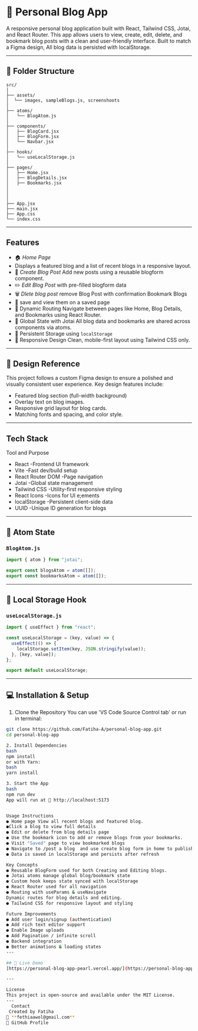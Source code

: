 # 📝 Personal Blog App

A responsive personal blog application built with React, Tailwind CSS, Jotai, and React Router. This app allows users to view, create, edit, delete, and bookmark blog posts with a clean and user-friendly interface. Built to match a Figma design, All blog data is persisted with localStorage.

---

## 📁 Folder Structure

```
src/
│
├── assets/
│  └── images, sampleBlogs.js, screenshoots
│
├── atoms/
│   └── BlogAtom.js
│
├── components/
│   ├── BlogCard.jsx
│   ├── BlogForm.jsx
│   └── Navbar.jsx
│
├── hooks/
│   └── useLocalStorage.js
│
├── pages/
│   ├── Home.jsx
│   ├── BlogDetails.jsx
│   ├── Bookmarks.jsx
│
│
│
├── App.jsx
├── main.jsx
├── App.css
└── index.css
```

---

## Features

- 🏠 _Home Page_
- Displays a featured blog and a list of recent blogs in a responsive layout.
- 📝 _Create Blog Post_
  Add new posts using a reusable blogform component.
- ✏️ _Edit Blog Post_
  with pre-filled blogform data
- 🗑️ _Dlete blog post_
  remove Blog Post with confirmation
  Bookmark Blogs
- 🔖 save and view them on a saved page
- 🔗 Dynamic Routing
  Navigate between pages like Home, Blog Details, and Bookmarks using React Router.
- 🧠 Global State with Jotai
  All blog data and bookmarks are shared across components via atoms.
- 💾 Persistent Storage using `localStorage`
- 🎨 Responsive Design
  Clean, mobile-first layout using Tailwind CSS only.

---

## 🎨 Design Reference

This project follows a custom Figma design to ensure a polished and visually consistent user experience. Key design features include:

- Featured blog section (full-width background)
- Overlay text on blog images.
- Responsive grid layout for blog cards.
- Matching fonts and spacing, and color style.

---

## Tech Stack

Tool and Purpose

- React -Frontend UI framework
- Vite -Fast dev/build setup
- React Router DOM -Page navigation
- Jotai -Global state management
- Tailwind CSS -Utility-first responsive styling
- React Icons -Icons for UI e;ements
- localStorage -Persistent client-side data
- UUID -Unique ID generation for blogs

---

## 🧠 Atom State

### `BlogAtom.js`

```js
import { atom } from "jotai";

export const blogsAtom = atom([]);
export const bookmarksAtom = atom([]);
```

---

## 💾 Local Storage Hook

### `useLocalStorage.js`

```js
import { useEffect } from "react";

const useLocalStorage = (key, value) => {
  useEffect(() => {
    localStorage.setItem(key, JSON.stringify(value));
  }, [key, value]);
};

export default useLocalStorage;
```

---

## 💻 Installation & Setup

1. Clone the Repository
   You can use 'VS Code Source Control tab' or run in terminal:

```bash
git clone https://github.com/Fatiha-A/personal-blog-app.git
cd personal-blog-app

2. Install Dependencies
bash
npm install
or with Yarn:
bash
yarn install

3. Start the App
bash
npm run dev
App will run at 🔗 http://localhost:5173


Usage Instructions
● Home page View all recent blogs and featured blog.
●Click a blog to view full details
● Edit or delete from blog details page
● Use the bookmark icon to add or remove blogs from your bookmarks.
● Visit "Saved" page to view bookmarked blogs
● Navigate to /post a blog  and use create blog form in home to publish new posts
● Data is saved in localStorage and persists after refresh

Key Concepts
● Reusable BlogForm used for both Creating and Editing blogs.
● Jotai atoms manage global blog/bookmark state
● Custom hook keeps state synced with localStorage
● React Router used for all navigation
● Routing with useParams & useNavigate
Dynamic routes for blog details and editing.
● Tailwind CSS for responsive layout and styling

Future Improvements
● Add user login/signup (authentication)
● Add rich text editor support
● Enable Image uploads
● Add Pagination / infinite scroll
● Backend integration
● Better animations & loading states
---

## 🔗 Live Demo
[https://personal-blog-app-pearl.vercel.app/](https://personal-blog-app-pearl.vercel.app/)

---

License
This project is open-source and available under the MIT License.
---
  Contact
 Created by Fatiha
📧 **fethiaawol@gmail.com**
🔗 GitHub Profile


```
